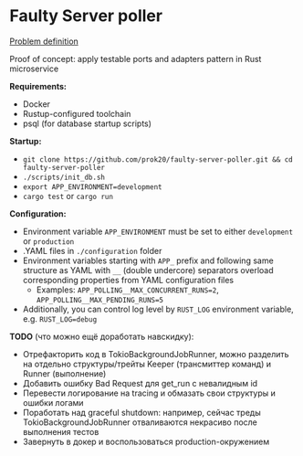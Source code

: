 # Faulty Server poller

[Problem definition](problem.md)

Proof of concept: apply testable ports and adapters pattern in Rust microservice

**Requirements:**
* Docker
* Rustup-configured toolchain
* psql (for database startup scripts)

**Startup:**
* `git clone https://github.com/prok20/faulty-server-poller.git && cd faulty-server-poller`
* `./scripts/init_db.sh`
* `export APP_ENVIRONMENT=development`
* `cargo test` or `cargo run`

**Configuration:**
* Environment variable `APP_ENVIRONMENT` must be set to either `development` or `production`
* .YAML files in `./configuration` folder
* Environment variables starting with `APP_` prefix and following same structure as YAML with `__` (double undercore) separators overload corresponding properties from YAML configuration files
  * Examples: `APP_POLLING__MAX_CONCURRENT_RUNS=2`, `APP_POLLING__MAX_PENDING_RUNS=5`
* Additionally, you can control log level by `RUST_LOG` environment variable, e.g. `RUST_LOG=debug`

**TODO** (что можно ещё доработать навскидку):
* Отрефакторить код в TokioBackgroundJobRunner, можно разделить на отдельно структуры/трейты Keeper (трансмиттер команд) и Runner (выполнение)
* Добавить ошибку Bad Request для get_run с невалидным id
* Перевести логирование на tracing и обмазать свои структуры и ошибки логами
* Поработать над graceful shutdown: например, сейчас треды TokioBackgroundJobRunner отваливаются некрасиво после выполнения тестов
* Завернуть в докер и воспользоваться production-окружением

